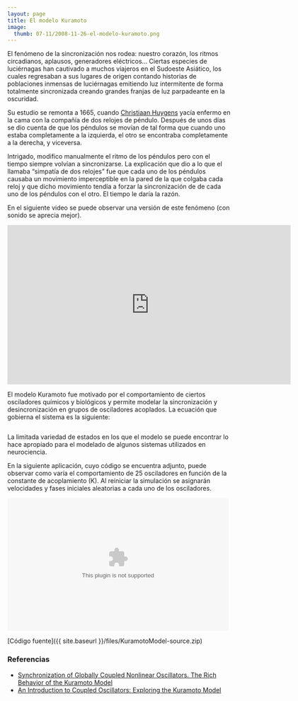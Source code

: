 ```yaml
---
layout: page
title: El modelo Kuramoto
image:
  thumb: 07-11/2008-11-26-el-modelo-kuramoto.png
---
```


El fenómeno de la sincronización nos rodea: nuestro corazón, los ritmos circadianos, aplausos, generadores eléctricos... Ciertas especies de luciérnagas han cautivado a muchos viajeros en el Sudoeste Asiático, los cuales regresaban a sus lugares de origen contando historias de poblaciones inmensas de luciérnagas emitiendo luz intermitente de forma totalmente sincronizada creando grandes franjas de luz parpadeante en la oscuridad.

Su estudio se remonta a 1665, cuando <a href="http://es.wikipedia.org/wiki/Christiaan_Huygens" target="_blank">Christiaan Huygens</a> yacía enfermo en la cama con la compañía de dos relojes de péndulo. Después de unos días se dio cuenta de que los péndulos se movían de tal forma que cuando uno estaba completamente a la izquierda, el otro se encontraba completamente a la derecha, y viceversa.

Intrigado, modifico manualmente el ritmo de los péndulos pero con el tiempo siempre volvían a sincronizarse. La explicación que dio a lo que el llamaba “simpatía de dos relojes” fue que cada uno de los péndulos causaba un movimiento imperceptible en la pared de la que colgaba cada reloj y que dicho movimiento tendía a forzar la sincronización de de cada uno de los péndulos con el otro. El tiempo le daría la razón.

En el siguiente video se puede observar una versión de este fenómeno (con sonido se aprecia mejor).


<div class="flex-video">
  <iframe id="ytplayer" type="text/html" width="640" height="360"
    src="https://youtube.com/embed/W1TMZASCR-I"
    frameborder="0"></iframe>
</div>

El modelo Kuramoto fue motivado por el comportamiento de ciertos osciladores químicos y biológicos y permite modelar la sincronización y desincronización en grupos de osciladores acoplados. La ecuación que gobierna el sistema es la siguiente:

<img src="{{ site.baseurl }}/images/07-11/2008-11-kuramoto.png" alt="" />

La limitada variedad de estados en los que el modelo se puede encontrar lo hace apropiado para el modelado de algunos sistemas utilizados en neurociencia.

En la siguiente aplicación, cuyo código se encuentra adjunto, puede observar como varía el comportamiento de 25 osciladores en función de la constante de acoplamiento (K). Al reiniciar la simulación se asignarán velocidades y fases iniciales aleatorias a cada uno de los osciladores.

<object width="500" height="300"
    data="data:application/x-silverlight-2," 
    type="application/x-silverlight-2" >
    <param name="source" value="{{ site.baseurl }}/files/2008-11-KuramotoModel.xap"/>
</object>

[Código fuente]({{ site.baseurl }}/files/KuramotoModel-source.zip)

<h3></h3>
<h3>Referencias</h3>
<ul>
	<li><a href="http://go.owu.edu/~physics/StudentResearch/2005/BryanDaniels/index.html" target="_blank">Synchronization of Globally Coupled Nonlinear Oscillators. The Rich Behavior of the Kuramoto Model</a></li>
	<li><a href="http://tutorials.siam.org/dsweb/cotutorial/" target="_blank">An Introduction to Coupled Oscillators: Exploring the Kuramoto Model</a></li>
</ul>